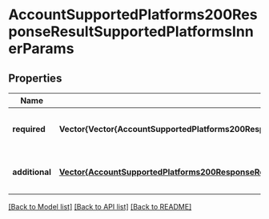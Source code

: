 # AccountSupportedPlatforms200ResponseResultSupportedPlatformsInnerParams


## Properties
Name | Type | Description | Notes
------------ | ------------- | ------------- | -------------
**required** | **Vector{Vector{AccountSupportedPlatforms200ResponseResultSupportedPlatformsInnerParamsRequiredInnerInner}}** |  | [optional] [default to nothing]
**additional** | [**Vector{AccountSupportedPlatforms200ResponseResultSupportedPlatformsInnerParamsRequiredInnerInner}**](AccountSupportedPlatforms200ResponseResultSupportedPlatformsInnerParamsRequiredInnerInner.md) |  | [optional] [default to nothing]


[[Back to Model list]](../README.md#models) [[Back to API list]](../README.md#api-endpoints) [[Back to README]](../README.md)


